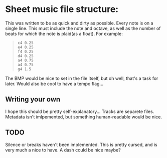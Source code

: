 # Sheet music file structure:
This was written to be as quick and dirty as possible. Every note is on a single line. This must include the note and octave, as well as the number of beats for which the note is plaid(as a float). For example:
>```
>c4 0.25
>e4 0.25
>f4 0.25
>d4 0.25
>a4 0.75
>a4 0.75
>g4 1.5
>```

The BMP would be nice to set in the file itself, but oh well, that's a task for later. Would also be cool to have a tempo flag...

## Writing your own
I hope this should be pretty self-explanatory...
Tracks are separete files. Metadata isn't imlpemented, but something human-readable would be nice.

## TODO
Silence or breaks haven't been implemented. This is pretty cursed, and is very much a nice to have. A dash could be nice maybe?
